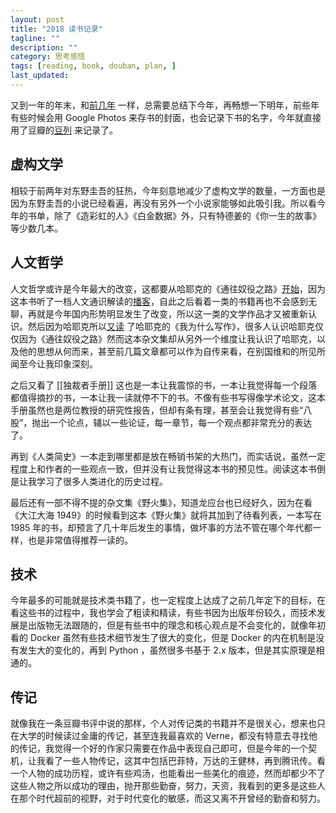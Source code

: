 ```yaml
---
layout: post
title: "2018 读书记录"
tagline: ""
description: ""
category: 思考感悟
tags: [reading, book, douban, plan, ]
last_updated:
---
```


又到一年的年末，和[前几年](/post/2017/12/reading-in-year-2017.html) 一样，总需要总结下今年，再畅想一下明年，前些年有些时候会用 Google Photos 来存书的封面，也会记录下书的名字，今年就直接用了豆瓣的[豆列](https://www.douban.com/doulist/58359646/) 来记录了。

## 虚构文学
相较于前两年对东野圭吾的狂热，今年刻意地减少了虚构文学的数量，一方面也是因为东野圭吾的小说已经看遍，再没有另外一个小说家能够如此吸引我。所以看今年的书单，除了《造彩虹的人》《白金数据》外，只有特德姜的《你一生的故事》等少数几本。

## 人文哲学
人文哲学或许是今年最大的改变，这都要从哈耶克的《通往奴役之路》[开始](https://book.douban.com/review/9690731/)，因为这本书听了一档人文通识解读的[播客](https://www.youtube.com/playlist?list=PL4czohbWetKtFV41MrvBSJrjC5Vp_rUkP)，自此之后看着一类的书籍再也不会感到无聊，再就是今年国内形势明显发生了改变，所以这一类的文学作品才又被重新认识。然后因为哈耶克所以[又读](https://book.douban.com/review/9663144/) 了哈耶克的《我为什么写作》，很多人认识哈耶克仅仅因为《通往奴役之路》然而这本杂文集却从另外一个维度让我认识了哈耶克，以及他的思想从何而来，甚至前几篇文章都可以作为自传来看，在别国维和的所见所闻至今让我印象深刻。

之后又看了 [[独裁者手册]] 这也是一本让我震惊的书，一本让我觉得每一个段落都值得摘抄的书，一本让我一读就停不下的书。不像有些书写得像学术论文，这本手册虽然也是两位教授的研究性报告，但却有条有理，甚至会让我觉得有些“八股”，抛出一个论点，辅以一些论证，每一章节，每一个观点都非常充分的表达了。

再到《人类简史》一本走到哪里都是放在畅销书架的大热门，而实话说，虽然一定程度上和作者的一些观点一致，但并没有让我觉得这本书的预见性。阅读这本书倒是让我学习了很多人类进化的历史过程。

最后还有一部不得不提的杂文集《野火集》，知道龙应台也已经好久，因为在看《大江大海 1949》的时候看到这本《野火集》就将其加到了待看列表，一本写在 1985 年的书，却预言了几十年后发生的事情，做坏事的方法不管在哪个年代都一样，也是非常值得推荐一读的。

## 技术
今年最多的可能就是技术类书籍了，也一定程度上达成了之前几年定下的目标，在看这些书的过程中，我也学会了粗读和精读，有些书因为出版年份较久，而技术发展是出版物无法跟随的，但是有些书中的理念和核心观点是不会变化的，就像年初看的 Docker 虽然有些技术细节发生了很大的变化，但是 Docker 的内在机制是没有发生大的变化的，再到 Python ，虽然很多书基于 2.x 版本，但是其实原理是相通的。

## 传记
就像我在一条豆瓣书评中说的那样，个人对传记类的书籍并不是很关心，想来也只在大学的时候读过金庸的传记，甚至连我最喜欢的 Verne，都没有特意去寻找他的传记，我觉得一个好的作家只需要在作品中表现自己即可，但是今年的一个契机，让我看了一些人物传记，这其中包括巴菲特，万达的王健林，再到腾讯传。看一个人物的成功历程，或许有些鸡汤，也能看出一些美化的痕迹，然而却都少不了这些人物之所以成功的理由，抛开那些勤奋，努力，天资，我看到的更多是这些人在那个时代超前的视野，对于时代变化的敏感，而这又离不开曾经的勤奋和努力。


